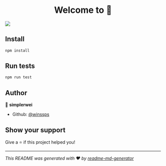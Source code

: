 <h1 align="center">Welcome to  👋</h1>
<p>
  <img src="https://img.shields.io/badge/version-1.0.0-blue.svg?cacheSeconds=2592000" />
</p>

## Install

```sh
npm install
```

## Run tests

```sh
npm run test
```

## Author

👤 **simplerwei**

* Github: [@winssps](https://github.com/winssps)

## Show your support

Give a ⭐️ if this project helped you!

***
_This README was generated with ❤️ by [readme-md-generator](https://github.com/kefranabg/readme-md-generator)_